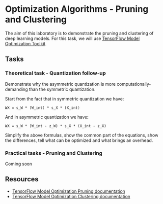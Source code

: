 # Optimization Algorithms - Pruning and Clustering

The aim of this laboratory is to demonstrate the pruning and clustering of deep learning models.
For this task, we will use [TensorFlow Model Optimization Toolkit](https://github.com/tensorflow/model-optimization).

## Tasks

### Theoretical task - Quantization follow-up

Demonstrate why the asymmetric quantization is more computationally-demanding than the symmetric quantization.

Start from the fact that in symmetric quantization we have:

    WX = s_W * (W_int) * s_X * (X_int)

And in asymmetric quantization we have:

    WX = s_W * (W_int - z_W) * s_X * (X_int - z_X)

Simplify the above formulas, show the common part of the equations, show the differences, tell what can be optimized and what brings an overhead.

### Practical tasks - Pruning and Clustering

Coming soon

## Resources

* [TensorFlow Model Optimization Pruning documentation](https://www.tensorflow.org/model_optimization/guide/pruning)
* [TensorFlow Model Optimization Clustering documentation](https://www.tensorflow.org/model_optimization/guide/clustering)
